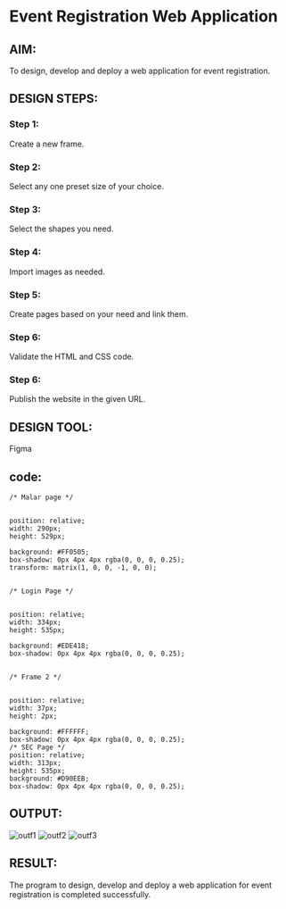 # Event Registration Web Application

## AIM:
To design, develop and deploy a web application for event registration.

## DESIGN STEPS:

### Step 1:
Create a new frame.

### Step 2:
Select any one preset size of your choice.

### Step 3:
Select the shapes you need.

### Step 4:
Import images as needed.

### Step 5:
Create pages based on your need and link them.

### Step 6:

Validate the HTML and CSS code.

### Step 6:

Publish the website in the given URL.

## DESIGN TOOL:
Figma

## code:
```
/* Malar page */


position: relative;
width: 290px;
height: 529px;

background: #FF0505;
box-shadow: 0px 4px 4px rgba(0, 0, 0, 0.25);
transform: matrix(1, 0, 0, -1, 0, 0);


/* Login Page */


position: relative;
width: 334px;
height: 535px;

background: #EDE418;
box-shadow: 0px 4px 4px rgba(0, 0, 0, 0.25);


/* Frame 2 */


position: relative;
width: 37px;
height: 2px;

background: #FFFFFF;
box-shadow: 0px 4px 4px rgba(0, 0, 0, 0.25);
/* SEC Page */
position: relative;
width: 313px;
height: 535px;
background: #D90EEB;
box-shadow: 0px 4px 4px rgba(0, 0, 0, 0.25);
```
## OUTPUT:
![outf1](https://github.com/22008650/Figma/assets/122548204/70afb885-a1f8-4e70-9328-8eb5677d2738)
![outf2](https://github.com/22008650/Figma/assets/122548204/659c510c-d9e0-435c-82a8-0232d035ea7b)
![outf3](https://github.com/22008650/Figma/assets/122548204/6a4f36c0-eba0-4d66-a8b3-cff8fea45b76)


## RESULT:
The program to design, develop and deploy a web application for event registration is completed successfully.
